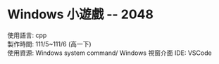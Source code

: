 # Windows 小遊戲 -- 2048

使用語言: cpp  
製作時間: 111/5~111/6 (高一下)  
使用資源: Windows system command/ Windows 視窗介面
IDE: VSCode
